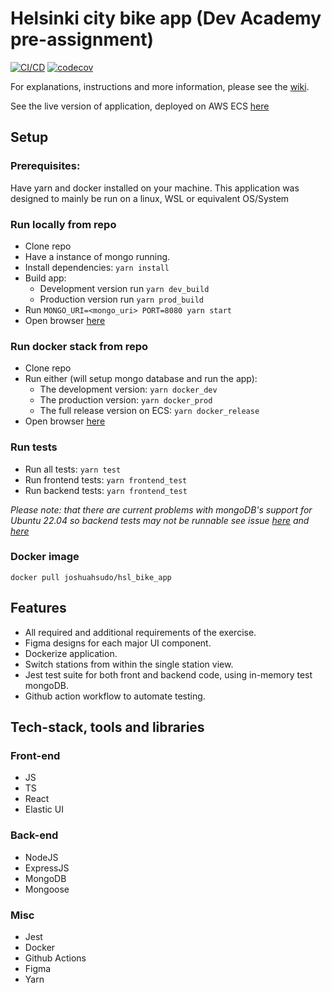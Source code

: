# Helsinki city bike app (Dev Academy pre-assignment)
[![CI/CD](https://github.com/JoshuaH-sudo/dev-academy-2023-exercise/actions/workflows/cicd.yml/badge.svg)](https://github.com/JoshuaH-sudo/dev-academy-2023-exercise/actions/workflows/cicd.yml)
[![codecov](https://codecov.io/gh/JoshuaH-sudo/dev-academy-2023-exercise/branch/main/graph/badge.svg?token=Z1DXOYNLL2)](https://codecov.io/gh/JoshuaH-sudo/dev-academy-2023-exercise)

For explanations, instructions and more information, please see the [wiki](https://github.com/JoshuaH-sudo/dev-academy-2023-exercise/wiki).

See the live version of application, deployed on AWS ECS [here](http://hsl-b-loadb-11qff09munsyd-65616a73f46464ed.elb.ap-southeast-2.amazonaws.com:8080/)
## Setup
### Prerequisites: 
Have yarn and docker installed on your machine.
This application was designed to mainly be run on a linux, WSL or equivalent OS/System

### Run locally from repo
- Clone repo
- Have a instance of mongo running.
- Install dependencies: `yarn install`
- Build app:
  - Development version run `yarn dev_build`
  - Production version run `yarn prod_build`
- Run `MONGO_URI=<mongo_uri> PORT=8080 yarn start`
- Open browser [here](http://localhost:8080/)

### Run docker stack from repo
- Clone repo
- Run either (will setup mongo database and run the app):
  - The development version: `yarn docker_dev`
  - The production version: `yarn docker_prod` 
  - The full release version on ECS: `yarn docker_release`
- Open browser [here](http://localhost:8080/)

### Run tests
- Run all tests: `yarn test`
- Run frontend tests: `yarn frontend_test`
- Run backend tests: `yarn frontend_test`
  
*Please note: that there are current problems with mongoDB's support for Ubuntu 22.04 so backend tests may not be runnable see issue [here](https://github.com/nodkz/mongodb-memory-server/issues/732) and [here](https://github.com/shelfio/jest-mongodb/issues/351)*

### Docker image
```
docker pull joshuahsudo/hsl_bike_app
```

## Features
- All required and additional requirements of the exercise.
- Figma designs for each major UI component.
- Dockerize application.
- Switch stations from within the single station view.
- Jest test suite for both front and backend code, using in-memory test mongoDB.
- Github action workflow to automate testing.

## Tech-stack, tools and libraries
### Front-end
- JS
- TS
- React
- Elastic UI

### Back-end
- NodeJS
- ExpressJS
- MongoDB
- Mongoose

### Misc
- Jest
- Docker
- Github Actions
- Figma
- Yarn
